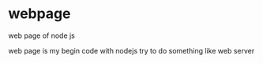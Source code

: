 # webpage
web page of node js

web page is my begin code with nodejs try to do something like web server
